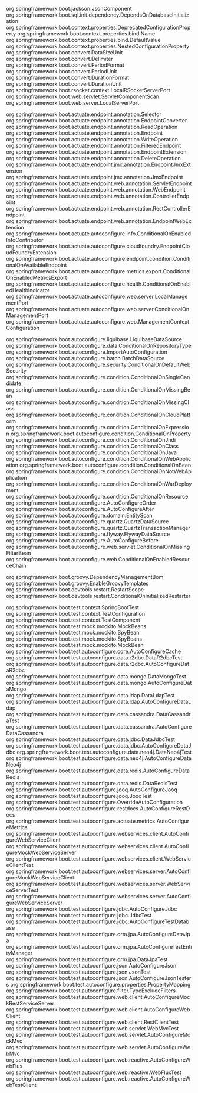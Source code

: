 org.springframework.boot.jackson.JsonComponent
org.springframework.boot.sql.init.dependency.DependsOnDatabaseInitialization
org.springframework.boot.context.properties.DeprecatedConfigurationProperty
org.springframework.boot.context.properties.bind.Name
org.springframework.boot.context.properties.bind.DefaultValue
org.springframework.boot.context.properties.NestedConfigurationProperty
org.springframework.boot.convert.DataSizeUnit
org.springframework.boot.convert.Delimiter
org.springframework.boot.convert.PeriodFormat
org.springframework.boot.convert.PeriodUnit
org.springframework.boot.convert.DurationFormat
org.springframework.boot.convert.DurationUnit
org.springframework.boot.rsocket.context.LocalRSocketServerPort
org.springframework.boot.web.servlet.ServletComponentScan
org.springframework.boot.web.server.LocalServerPort

org.springframework.boot.actuate.endpoint.annotation.Selector
org.springframework.boot.actuate.endpoint.annotation.EndpointConverter
org.springframework.boot.actuate.endpoint.annotation.ReadOperation
org.springframework.boot.actuate.endpoint.annotation.Endpoint
org.springframework.boot.actuate.endpoint.annotation.WriteOperation
org.springframework.boot.actuate.endpoint.annotation.FilteredEndpoint
org.springframework.boot.actuate.endpoint.annotation.EndpointExtension
org.springframework.boot.actuate.endpoint.annotation.DeleteOperation
org.springframework.boot.actuate.endpoint.jmx.annotation.EndpointJmxExtension
org.springframework.boot.actuate.endpoint.jmx.annotation.JmxEndpoint
org.springframework.boot.actuate.endpoint.web.annotation.ServletEndpoint
org.springframework.boot.actuate.endpoint.web.annotation.WebEndpoint
org.springframework.boot.actuate.endpoint.web.annotation.ControllerEndpoint
org.springframework.boot.actuate.endpoint.web.annotation.RestControllerEndpoint
org.springframework.boot.actuate.endpoint.web.annotation.EndpointWebExtension
org.springframework.boot.actuate.autoconfigure.info.ConditionalOnEnabledInfoContributor
org.springframework.boot.actuate.autoconfigure.cloudfoundry.EndpointCloudFoundryExtension
org.springframework.boot.actuate.autoconfigure.endpoint.condition.ConditionalOnAvailableEndpoint
org.springframework.boot.actuate.autoconfigure.metrics.export.ConditionalOnEnabledMetricsExport
org.springframework.boot.actuate.autoconfigure.health.ConditionalOnEnabledHealthIndicator
org.springframework.boot.actuate.autoconfigure.web.server.LocalManagementPort
org.springframework.boot.actuate.autoconfigure.web.server.ConditionalOnManagementPort
org.springframework.boot.actuate.autoconfigure.web.ManagementContextConfiguration

org.springframework.boot.autoconfigure.liquibase.LiquibaseDataSource
org.springframework.boot.autoconfigure.data.ConditionalOnRepositoryType
org.springframework.boot.autoconfigure.ImportAutoConfiguration
org.springframework.boot.autoconfigure.batch.BatchDataSource
org.springframework.boot.autoconfigure.security.ConditionalOnDefaultWebSecurity
org.springframework.boot.autoconfigure.condition.ConditionalOnSingleCandidate
org.springframework.boot.autoconfigure.condition.ConditionalOnMissingBean
org.springframework.boot.autoconfigure.condition.ConditionalOnMissingClass
org.springframework.boot.autoconfigure.condition.ConditionalOnCloudPlatform
org.springframework.boot.autoconfigure.condition.ConditionalOnExpression
org.springframework.boot.autoconfigure.condition.ConditionalOnProperty
org.springframework.boot.autoconfigure.condition.ConditionalOnJndi
org.springframework.boot.autoconfigure.condition.ConditionalOnClass
org.springframework.boot.autoconfigure.condition.ConditionalOnJava
org.springframework.boot.autoconfigure.condition.ConditionalOnWebApplication
org.springframework.boot.autoconfigure.condition.ConditionalOnBean
org.springframework.boot.autoconfigure.condition.ConditionalOnNotWebApplication
org.springframework.boot.autoconfigure.condition.ConditionalOnWarDeployment
org.springframework.boot.autoconfigure.condition.ConditionalOnResource
org.springframework.boot.autoconfigure.AutoConfigureOrder
org.springframework.boot.autoconfigure.AutoConfigureAfter
org.springframework.boot.autoconfigure.domain.EntityScan
org.springframework.boot.autoconfigure.quartz.QuartzDataSource
org.springframework.boot.autoconfigure.quartz.QuartzTransactionManager
org.springframework.boot.autoconfigure.flyway.FlywayDataSource
org.springframework.boot.autoconfigure.AutoConfigureBefore
org.springframework.boot.autoconfigure.web.servlet.ConditionalOnMissingFilterBean
org.springframework.boot.autoconfigure.web.ConditionalOnEnabledResourceChain

org.springframework.boot.groovy.DependencyManagementBom
org.springframework.boot.groovy.EnableGroovyTemplates
org.springframework.boot.devtools.restart.RestartScope
org.springframework.boot.devtools.restart.ConditionalOnInitializedRestarter

org.springframework.boot.test.context.SpringBootTest
org.springframework.boot.test.context.TestConfiguration
org.springframework.boot.test.context.TestComponent
org.springframework.boot.test.mock.mockito.MockBeans
org.springframework.boot.test.mock.mockito.SpyBean
org.springframework.boot.test.mock.mockito.SpyBeans
org.springframework.boot.test.mock.mockito.MockBean
org.springframework.boot.test.autoconfigure.core.AutoConfigureCache
org.springframework.boot.test.autoconfigure.data.r2dbc.DataR2dbcTest
org.springframework.boot.test.autoconfigure.data.r2dbc.AutoConfigureDataR2dbc
org.springframework.boot.test.autoconfigure.data.mongo.DataMongoTest
org.springframework.boot.test.autoconfigure.data.mongo.AutoConfigureDataMongo
org.springframework.boot.test.autoconfigure.data.ldap.DataLdapTest
org.springframework.boot.test.autoconfigure.data.ldap.AutoConfigureDataLdap
org.springframework.boot.test.autoconfigure.data.cassandra.DataCassandraTest
org.springframework.boot.test.autoconfigure.data.cassandra.AutoConfigureDataCassandra
org.springframework.boot.test.autoconfigure.data.jdbc.DataJdbcTest
org.springframework.boot.test.autoconfigure.data.jdbc.AutoConfigureDataJdbc
org.springframework.boot.test.autoconfigure.data.neo4j.DataNeo4jTest
org.springframework.boot.test.autoconfigure.data.neo4j.AutoConfigureDataNeo4j
org.springframework.boot.test.autoconfigure.data.redis.AutoConfigureDataRedis
org.springframework.boot.test.autoconfigure.data.redis.DataRedisTest
org.springframework.boot.test.autoconfigure.jooq.AutoConfigureJooq
org.springframework.boot.test.autoconfigure.jooq.JooqTest
org.springframework.boot.test.autoconfigure.OverrideAutoConfiguration
org.springframework.boot.test.autoconfigure.restdocs.AutoConfigureRestDocs
org.springframework.boot.test.autoconfigure.actuate.metrics.AutoConfigureMetrics
org.springframework.boot.test.autoconfigure.webservices.client.AutoConfigureWebServiceClient
org.springframework.boot.test.autoconfigure.webservices.client.AutoConfigureMockWebServiceServer
org.springframework.boot.test.autoconfigure.webservices.client.WebServiceClientTest
org.springframework.boot.test.autoconfigure.webservices.server.AutoConfigureMockWebServiceClient
org.springframework.boot.test.autoconfigure.webservices.server.WebServiceServerTest
org.springframework.boot.test.autoconfigure.webservices.server.AutoConfigureWebServiceServer
org.springframework.boot.test.autoconfigure.jdbc.AutoConfigureJdbc
org.springframework.boot.test.autoconfigure.jdbc.JdbcTest
org.springframework.boot.test.autoconfigure.jdbc.AutoConfigureTestDatabase
org.springframework.boot.test.autoconfigure.orm.jpa.AutoConfigureDataJpa
org.springframework.boot.test.autoconfigure.orm.jpa.AutoConfigureTestEntityManager
org.springframework.boot.test.autoconfigure.orm.jpa.DataJpaTest
org.springframework.boot.test.autoconfigure.json.AutoConfigureJson
org.springframework.boot.test.autoconfigure.json.JsonTest
org.springframework.boot.test.autoconfigure.json.AutoConfigureJsonTesters
org.springframework.boot.test.autoconfigure.properties.PropertyMapping
org.springframework.boot.test.autoconfigure.filter.TypeExcludeFilters
org.springframework.boot.test.autoconfigure.web.client.AutoConfigureMockRestServiceServer
org.springframework.boot.test.autoconfigure.web.client.AutoConfigureWebClient
org.springframework.boot.test.autoconfigure.web.client.RestClientTest
org.springframework.boot.test.autoconfigure.web.servlet.WebMvcTest
org.springframework.boot.test.autoconfigure.web.servlet.AutoConfigureMockMvc
org.springframework.boot.test.autoconfigure.web.servlet.AutoConfigureWebMvc
org.springframework.boot.test.autoconfigure.web.reactive.AutoConfigureWebFlux
org.springframework.boot.test.autoconfigure.web.reactive.WebFluxTest
org.springframework.boot.test.autoconfigure.web.reactive.AutoConfigureWebTestClient